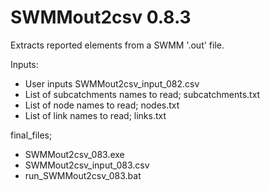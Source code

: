 SWMMout2csv 0.8.3
==============
Extracts reported elements from a SWMM '.out' file.

Inputs:
- User inputs SWMMout2csv_input_082.csv
- List of subcatchments names to read; subcatchments.txt
- List of node names to read; nodes.txt
- List of link names to read; links.txt

final_files;
- SWMMout2csv_083.exe
- SWMMout2csv_input_083.csv
- run_SWMMout2csv_083.bat
